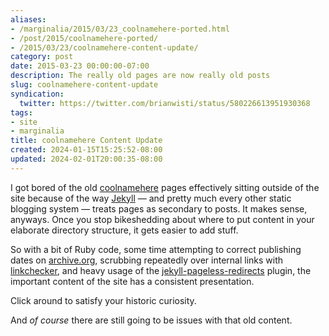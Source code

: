 ```yaml
---
aliases:
- /marginalia/2015/03/23_coolnamehere-ported.html
- /post/2015/coolnamehere-ported/
- /2015/03/23/coolnamehere-content-update/
category: post
date: 2015-03-23 00:00:00-07:00
description: The really old pages are now really old posts
slug: coolnamehere-content-update
syndication:
  twitter: https://twitter.com/brianwisti/status/580226613951930368
tags:
- site
- marginalia
title: coolnamehere Content Update
created: 2024-01-15T15:25:52-08:00
updated: 2024-02-01T20:00:35-08:00
---
```


I got bored of the old [coolnamehere](../../../card/coolnamehere.md)  pages effectively sitting outside of the site because of the way [Jekyll](../../../card/Jekyll.md) — and pretty much every other static blogging system — treats pages as secondary to posts. It makes sense, anyways. Once you stop bikeshedding about where to put content in your elaborate directory structure, it gets easier to add stuff.

So with a bit of Ruby code, some time attempting to correct publishing dates on [archive.org](http://archive.org), scrubbing repeatedly over internal links with [linkchecker](http://wummel.github.io/linkchecker/), and heavy usage of the [jekyll-pageless-redirects](https://github.com/nquinlan/jekyll-pageless-redirects) plugin, the important content of the site has a consistent presentation.

Click around to satisfy your historic curiosity.

And *of course* there are still going to be issues with that old content.
